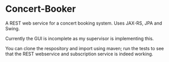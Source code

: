 # Concert-Booker
A REST web service for a concert booking system. Uses JAX-RS, JPA and Swing. 

Currently the GUI is incomplete as my supervisor is implementing this. 

You can clone the respository and import using maven; run the tests to see that the REST webservice and subscription service is indeed working.
